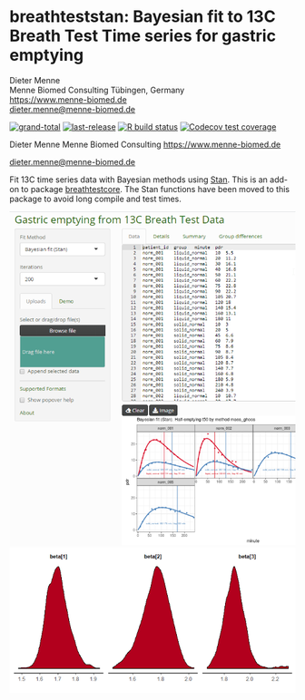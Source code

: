 # breathteststan: Bayesian fit to 13C Breath Test Time series for gastric emptying

Dieter Menne\
Menne Biomed Consulting Tübingen, Germany\
<https://www.menne-biomed.de>\
[dieter.menne\@menne-biomed.de](mailto:dieter.menne@menne-biomed.de)

<!-- badges: start -->

[![grand-total](https://cranlogs.r-pkg.org/badges/grand-total/breathteststan)](https://CRAN.R-project.org/package=breathteststan) [![last-release](http://www.r-pkg.org/badges/last-release/breathteststan)](https://CRAN.R-project.org/package=breathteststan) [![R build status](https://github.com/dmenne/breathteststan/workflows/R-CMD-check/badge.svg)](https://github.com/dmenne/breathteststan/actions) [![Codecov test coverage](https://codecov.io/gh/dmenne/breathteststan/branch/main/graph/badge.svg)](https://app.codecov.io/gh/dmenne/breathteststan?branch=master)

<!-- badges: end -->

Dieter Menne Menne Biomed Consulting <https://www.menne-biomed.de>

[dieter.menne\@menne-biomed.de](mailto:dieter.menne@menne-biomed.de)

Fit 13C time series data with Bayesian methods using [Stan](https://mc-stan.org/). This is an add-on to package [breathtestcore](https://github.com/dmenne/breathtestcore). The Stan functions have been moved to this package to avoid long compile and test times.

![breathtestshiny](docs/reference/figures/breathtestshiny.png) ![README](docs/reference/figures/README-01.png)
